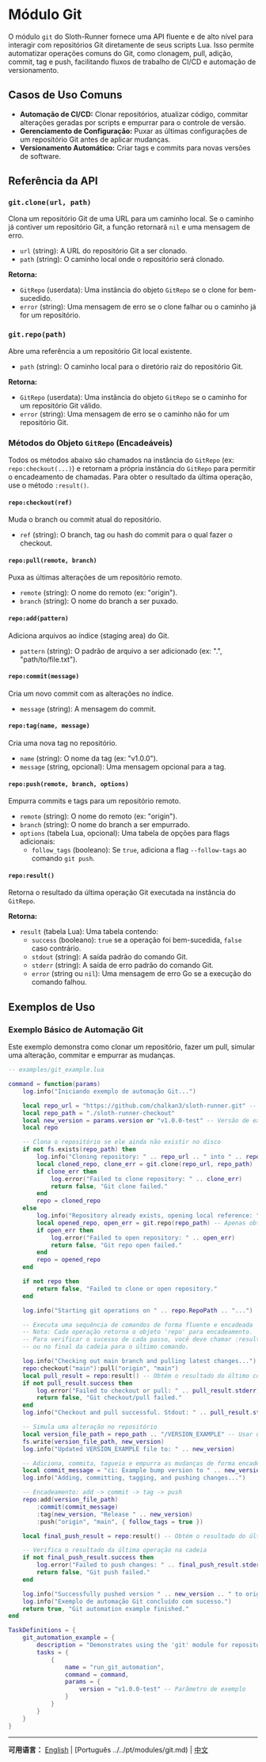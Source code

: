 # Módulo Git

O módulo `git` do Sloth-Runner fornece uma API fluente e de alto nível para interagir com repositórios Git diretamente de seus scripts Lua. Isso permite automatizar operações comuns do Git, como clonagem, pull, adição, commit, tag e push, facilitando fluxos de trabalho de CI/CD e automação de versionamento.

## Casos de Uso Comuns

*   **Automação de CI/CD:** Clonar repositórios, atualizar código, commitar alterações geradas por scripts e empurrar para o controle de versão.
*   **Gerenciamento de Configuração:** Puxar as últimas configurações de um repositório Git antes de aplicar mudanças.
*   **Versionamento Automático:** Criar tags e commits para novas versões de software.

## Referência da API

### `git.clone(url, path)`

Clona um repositório Git de uma URL para um caminho local. Se o caminho já contiver um repositório Git, a função retornará `nil` e uma mensagem de erro.

*   `url` (string): A URL do repositório Git a ser clonado.
*   `path` (string): O caminho local onde o repositório será clonado.

**Retorna:**
*   `GitRepo` (userdata): Uma instância do objeto `GitRepo` se o clone for bem-sucedido.
*   `error` (string): Uma mensagem de erro se o clone falhar ou o caminho já for um repositório.

### `git.repo(path)`

Abre uma referência a um repositório Git local existente.

*   `path` (string): O caminho local para o diretório raiz do repositório Git.

**Retorna:**
*   `GitRepo` (userdata): Uma instância do objeto `GitRepo` se o caminho for um repositório Git válido.
*   `error` (string): Uma mensagem de erro se o caminho não for um repositório Git.

### Métodos do Objeto `GitRepo` (Encadeáveis)

Todos os métodos abaixo são chamados na instância do `GitRepo` (ex: `repo:checkout(...)`) e retornam a própria instância do `GitRepo` para permitir o encadeamento de chamadas. Para obter o resultado da última operação, use o método `:result()`.

#### `repo:checkout(ref)`

Muda o branch ou commit atual do repositório.

*   `ref` (string): O branch, tag ou hash do commit para o qual fazer o checkout.

#### `repo:pull(remote, branch)`

Puxa as últimas alterações de um repositório remoto.

*   `remote` (string): O nome do remoto (ex: "origin").
*   `branch` (string): O nome do branch a ser puxado.

#### `repo:add(pattern)`

Adiciona arquivos ao índice (staging area) do Git.

*   `pattern` (string): O padrão de arquivo a ser adicionado (ex: ".", "path/to/file.txt").

#### `repo:commit(message)`

Cria um novo commit com as alterações no índice.

*   `message` (string): A mensagem do commit.

#### `repo:tag(name, message)`

Cria uma nova tag no repositório.

*   `name` (string): O nome da tag (ex: "v1.0.0").
*   `message` (string, opcional): Uma mensagem opcional para a tag.

#### `repo:push(remote, branch, options)`

Empurra commits e tags para um repositório remoto.

*   `remote` (string): O nome do remoto (ex: "origin").
*   `branch` (string): O nome do branch a ser empurrado.
*   `options` (tabela Lua, opcional): Uma tabela de opções para flags adicionais:
    *   `follow_tags` (booleano): Se `true`, adiciona a flag `--follow-tags` ao comando `git push`.

#### `repo:result()`

Retorna o resultado da última operação Git executada na instância do `GitRepo`.

**Retorna:**
*   `result` (tabela Lua): Uma tabela contendo:
    *   `success` (booleano): `true` se a operação foi bem-sucedida, `false` caso contrário.
    *   `stdout` (string): A saída padrão do comando Git.
    *   `stderr` (string): A saída de erro padrão do comando Git.
    *   `error` (string ou `nil`): Uma mensagem de erro Go se a execução do comando falhou.

## Exemplos de Uso

### Exemplo Básico de Automação Git

Este exemplo demonstra como clonar um repositório, fazer um pull, simular uma alteração, commitar e empurrar as mudanças.

```lua
-- examples/git_example.lua

command = function(params)
    log.info("Iniciando exemplo de automação Git...")

    local repo_url = "https://github.com/chalkan3/sloth-runner.git" -- Usando o próprio sloth-runner para exemplo
    local repo_path = "./sloth-runner-checkout"
    local new_version = params.version or "v1.0.0-test" -- Versão de exemplo
    local repo

    -- Clona o repositório se ele ainda não existir no disco
    if not fs.exists(repo_path) then
        log.info("Cloning repository: " .. repo_url .. " into " .. repo_path)
        local cloned_repo, clone_err = git.clone(repo_url, repo_path)
        if clone_err then
            log.error("Failed to clone repository: " .. clone_err)
            return false, "Git clone failed."
        end
        repo = cloned_repo
    else
        log.info("Repository already exists, opening local reference: " .. repo_path)
        local opened_repo, open_err = git.repo(repo_path) -- Apenas obtém o objeto para o repo local
        if open_err then
            log.error("Failed to open repository: " .. open_err)
            return false, "Git repo open failed."
        end
        repo = opened_repo
    end

    if not repo then
        return false, "Failed to clone or open repository."
    end

    log.info("Starting git operations on " .. repo.RepoPath .. "...")

    -- Executa uma sequência de comandos de forma fluente e encadeada
    -- Nota: Cada operação retorna o objeto 'repo' para encadeamento.
    -- Para verificar o sucesso de cada passo, você deve chamar :result() após cada um,
    -- ou no final da cadeia para o último comando.

    log.info("Checking out main branch and pulling latest changes...")
    repo:checkout("main"):pull("origin", "main")
    local pull_result = repo:result() -- Obtém o resultado do último comando (pull)
    if not pull_result.success then
        log.error("Failed to checkout or pull: " .. pull_result.stderr)
        return false, "Git checkout/pull failed."
    end
    log.info("Checkout and pull successful. Stdout: " .. pull_result.stdout)

    -- Simula uma alteração no repositório
    local version_file_path = repo_path .. "/VERSION_EXAMPLE" -- Usar um nome diferente para não conflitar
    fs.write(version_file_path, new_version)
    log.info("Updated VERSION_EXAMPLE file to: " .. new_version)

    -- Adiciona, commita, tagueia e empurra as mudanças de forma encadeada
    local commit_message = "ci: Example bump version to " .. new_version
    log.info("Adding, committing, tagging, and pushing changes...")

    -- Encadeamento: add -> commit -> tag -> push
    repo:add(version_file_path)
        :commit(commit_message)
        :tag(new_version, "Release " .. new_version)
        :push("origin", "main", { follow_tags = true })

    local final_push_result = repo:result() -- Obtém o resultado do último comando (push)

    -- Verifica o resultado da última operação na cadeia
    if not final_push_result.success then
        log.error("Failed to push changes: " .. final_push_result.stderr)
        return false, "Git push failed."
    end

    log.info("Successfully pushed version " .. new_version .. " to origin. Stdout: " .. final_push_result.stdout)
    log.info("Exemplo de automação Git concluído com sucesso.")
    return true, "Git automation example finished."
end

TaskDefinitions = {
    git_automation_example = {
        description = "Demonstrates using the 'git' module for repository automation.",
        tasks = {
            {
                name = "run_git_automation",
                command = command,
                params = {
                    version = "v1.0.0-test" -- Parâmetro de exemplo
                }
            }
        }
    }
}
```

---
**可用语言：**
[English](../en/modules/git.md) | [Português ../../pt/modules/git.md) | [中文](./git.md)